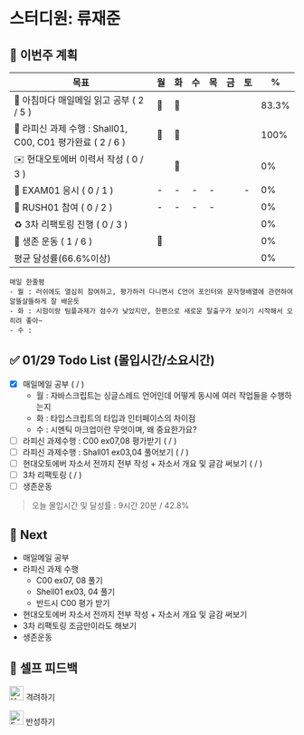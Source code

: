 # 스터디원: 류재준

## 🚀 이번주 계획

| 목표                            | 월   | 화   | 수   | 목   | 금   | 토   | %   |
| ------------------------------- | --- | --- | --- | --- | --- | --- | --- |
| 📰 아침마다 매일메일 읽고 공부 ( 2 / 5 ) |🌠|🌠||||| 83.3%  |
| 📌 라피신 과제 수행 : Shall01, C00, C01 평가완료 ( 2 / 6 ) |🌠|🌠||||| 100%  |
| ✉️ 현대오토에버 이력서 작성 ( 0 / 3 )     ||🌠||||| 0% |
| 💯 EXAM01 응시 ( 0 / 1 )          |-|-|-|-||-| 0% |
| 💃 RUSH01 참여 ( 0 / 2 )          |-|-|-|-||| 0% |
| ♻️ 3차 리팩토링 진행 ( 0 / 3 )          ||||||| 0% |
| 💪 생존 운동 ( 1 / 6 )                |🌠||||||  0% |
| 평균 달성률(66.6%이상)      |||||||  0% |


```text
매일 한줄평
- 월 : 러쉬에도 열심히 참여하고, 평가하러 다니면서 C언어 포인터와 문자형배열에 관련하여 알뜰살뜰하게 잘 배운듯
- 화 : 시험이랑 팀플과제가 점수가 낮았지만, 한편으로 새로운 탈출구가 보이기 시작해서 오히려 좋아~
- 수 : 
```

## ✅ 01/29 Todo List (몰입시간/소요시간) 
- [x] 매일메일 공부 ( / )
  - 월 : 자바스크립트는 싱글스레드 언어인데 어떻게 동시에 여러 작업들을 수행하는지
  - 화 : 타입스크립트의 타입과 인터페이스의 차이점
  - 수 : 시멘틱 마크업이란 무엇이며, 왜 중요한가요?
- [ ] 라피신 과제수행 : C00 ex07,08 평가받기 ( / )
- [ ] 라피신 과제수행 : Shall01 ex03,04 풀어보기 ( / )
- [ ] 현대오토에버 자소서 전까지 전부 작성 + 자소서 개요 및 글감 써보기 ( / )
- [ ] 3차 리팩토링 ( / )
- [ ] 생존운동
> 오늘 몰입시간 및 달성률 : 9시간 20분 / 42.8%

## 🌱 Next
- 매일메일 공부
- 라피신 과제 수행
  - C00 ex07, 08 풀기
  - Shell01 ex03, 04 풀기
  - 반드시 C00 평가 받기
- 현대오토에버 자소서 전까지 전부 작성 + 자소서 개요 및 글감 써보기
- 3차 리팩토링 조금만이라도 해보기
- 생존운동

## 🎉 셀프 피드백

<img src="https://raw.githubusercontent.com/Tarikul-Islam-Anik/Animated-Fluent-Emojis/master/Emojis/Smilies/Hugging%20Face.png" alt="Hugging Face" width="25" height="25"> 격려하기</img>

> 

<img src="https://raw.githubusercontent.com/Tarikul-Islam-Anik/Animated-Fluent-Emojis/master/Emojis/Smilies/Face%20with%20Monocle.png" alt="Face with Monocle" width="25" height="25"> 반성하기</img>

> 
